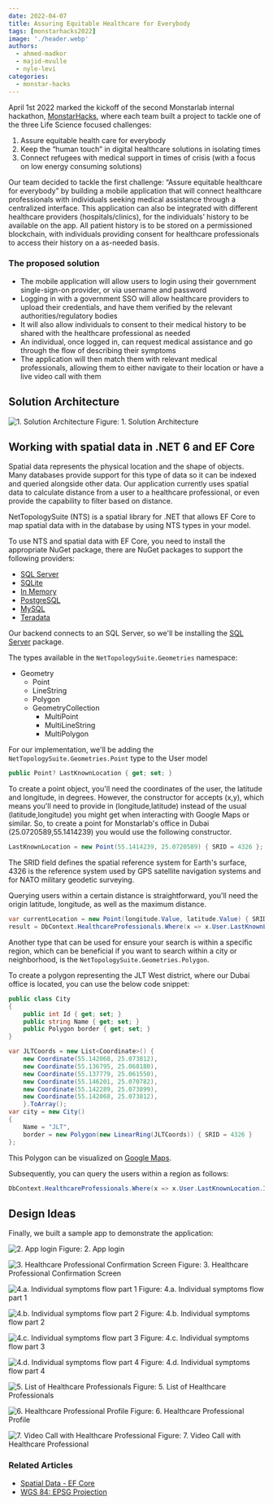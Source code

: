 ```yaml
---
date: 2022-04-07
title: Assuring Equitable Healthcare for Everybody
tags: [monstarhacks2022]
image: './header.webp'
authors:
  - ahmed-madkor
  - majid-mvulle
  - nyle-levi
categories:
  - monstar-hacks
---
```


April 1st 2022 marked the kickoff of the second Monstarlab internal hackathon, [MonstarHacks](https://www.linkedin.com/showcase/monstarhacks), where each team built a project to tackle one of the three Life Science focused challenges:

1. Assure equitable health care for everybody
2. Keep the “human touch” in digital healthcare solutions in isolating times
3. Connect refugees with medical support in times of crisis (with a focus on low energy consuming solutions)

Our team decided to tackle the first challenge: “Assure equitable healthcare for everybody” by building a mobile application that will connect healthcare professionals with individuals seeking medical assistance through a centralized interface. This application can also be integrated with different healthcare providers (hospitals/clinics), for the individuals’ history to be available on the app. All patient history is to be stored on a permissioned blockchain, with individuals providing consent for healthcare professionals to access their history on a as-needed basis.

### The proposed solution

- The mobile application will allow users to login using their government single-sign-on provider, or via username and password
- Logging in with a government SSO will allow healthcare providers to upload their credentials, and have them verified by the relevant authorities/regulatory bodies
- It will also allow individuals to consent to their medical history to be shared with the healthcare professional as needed
- An individual, once logged in, can request medical assistance and go through the flow of describing their symptoms
- The application will then match them with relevant medical professionals, allowing them to either navigate to their location or have a live video call with them

## Solution Architecture

![1. Solution Architecture](10.architecture.webp)
Figure: 1. Solution Architecture

## Working with spatial data in .NET 6 and EF Core

Spatial data represents the physical location and the shape of objects. Many databases provide support for this type of data so it can be indexed and queried alongside other data. Our application currently uses spatial data to calculate distance from a user to a healthcare professional, or even provide the capability to filter based on distance.

NetTopologySuite (NTS) is a spatial library for .NET that allows EF Core to map spatial data with in the database by using NTS types in your model.

To use NTS and spatial data with EF Core, you need to install the appropriate NuGet package, there are NuGet packages to support the following providers:

- [SQL Server](https://www.nuget.org/packages/Microsoft.EntityFrameworkCore.SqlServer.NetTopologySuite)
- [SQLite](https://www.nuget.org/packages/Microsoft.EntityFrameworkCore.Sqlite.NetTopologySuite)
- [In Memory](https://www.nuget.org/packages/NetTopologySuite)
- [PostgreSQL](https://www.nuget.org/packages/Npgsql.EntityFrameworkCore.PostgreSQL.NetTopologySuite)
- [MySQL](https://www.nuget.org/packages/Pomelo.EntityFrameworkCore.MySql.NetTopologySuite)
- [Teradata](https://www.nuget.org/packages/Teradata.EntityFrameworkCore.NetTopologySuite)

Our backend connects to an SQL Server, so we'll be installing the [SQL Server](https://www.nuget.org/packages/Microsoft.EntityFrameworkCore.SqlServer.NetTopologySuite) package.

The types available in the `NetTopologySuite.Geometries` namespace:

- Geometry
  - Point
  - LineString
  - Polygon
  - GeometryCollection
    - MultiPoint
    - MultiLineString
    - MultiPolygon

For our implementation, we'll be adding the `NetTopologySuite.Geometries.Point` type to the User model

```cs
public Point? LastKnownLocation { get; set; }
```

To create a point object, you'll need the coordinates of the user, the latitude and longitude, in degrees. However, the constructor for accepts (x,y), which means you'll need to provide in (longitude,latitude) instead of the usual (latitude,longitude) you might get when interacting with Google Maps or similar. So, to create a point for Monstarlab's office in Dubai (25.0720589,55.1414239) you would use the following constructor.

```cs
LastKnownLocation = new Point(55.1414239, 25.0720589) { SRID = 4326 };
```

The SRID field defines the spatial reference system for Earth's surface, 4326 is the reference system used by GPS satellite navigation systems and for NATO military geodetic surveying.

Querying users within a certain distance is straightforward, you'll need the origin latitude, longitude, as well as the maximum distance.

```cs
var currentLocation = new Point(longitude.Value, latitude.Value) { SRID = 4326 };
result = DbContext.HealthcareProfessionals.Where(x => x.User.LastKnownLocation.Distance(currentLocation) <= distance);
```

Another type that can be used for ensure your search is within a specific region, which can be beneficial if you want to search within a city or neighborhood, is the `NetTopologySuite.Geometries.Polygon`.

To create a polygon representing the JLT West district, where our Dubai office is located, you can use the below code snippet:

```cs
public class City
{
    public int Id { get; set; }
    public string Name { get; set; }
    public Polygon border { get; set; }
}
```

```cs
var JLTCoords = new List<Coordinate>() {
    new Coordinate(55.142068, 25.073812),
    new Coordinate(55.136795, 25.068180),
    new Coordinate(55.137779, 25.061550),
    new Coordinate(55.146201, 25.070782),
    new Coordinate(55.142289, 25.073899),
    new Coordinate(55.142068, 25.073812),
    }.ToArray();
var city = new City()
{
    Name = "JLT",
    border = new Polygon(new LinearRing(JLTCoords)) { SRID = 4326 }
};
```

This Polygon can be visualized on [Google Maps](https://www.google.com/maps/d/u/0/edit?mid=1EODatXqNYrAbtOdmmUnmJIXwCvBg0dPL&usp=sharing).

Subsequently, you can query the users within a region as follows:

```cs
DbContext.HealthcareProfessionals.Where(x => x.User.LastKnownLocation.Intersects(city.border));
```

## Design Ideas

Finally, we built a sample app to demonstrate the application:

![2. App login](01.login.webp)
Figure: 2. App login

![3. Healthcare Professional Confirmation Screen](02.hcp-confirm.webp)
Figure: 3. Healthcare Professional Confirmation Screen

![4.a. Individual symptoms flow part 1](03.symptoms-1.webp)
Figure: 4.a. Individual symptoms flow part 1

![4.b. Individual symptoms flow part 2](04.symptoms-2.webp)
Figure: 4.b. Individual symptoms flow part 2

![4.c. Individual symptoms flow part 3](05.symptoms-3.webp)
Figure: 4.c. Individual symptoms flow part 3

![4.d. Individual symptoms flow part 4](06.symptoms-3.webp)
Figure: 4.d. Individual symptoms flow part 4

![5. List of Healthcare Professionals](07.hcp-list.webp)
Figure: 5. List of Healthcare Professionals

![6. Healthcare Professional Profile](08.hcp-profile.webp)
Figure: 6. Healthcare Professional Profile

![7. Video Call with Healthcare Professional](09.hcp-call.webp)
Figure: 7. Video Call with Healthcare Professional

### Related Articles
- [Spatial Data - EF Core](https://docs.microsoft.com/en-us/ef/core/modeling/spatial)
- [WGS 84: EPSG Projection](https://spatialreference.org/ref/epsg/4326/)
